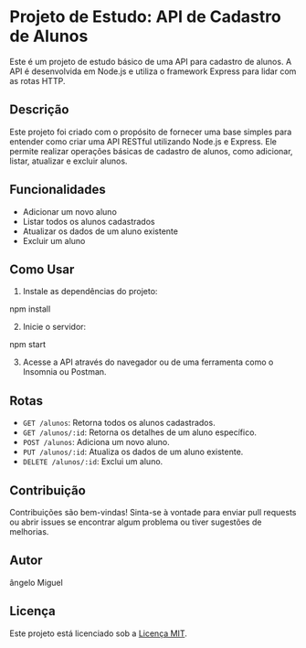 # Projeto de Estudo: API de Cadastro de Alunos

Este é um projeto de estudo básico de uma API para cadastro de alunos. A API é desenvolvida em Node.js e utiliza o framework Express para lidar com as rotas HTTP.

## Descrição

Este projeto foi criado com o propósito de fornecer uma base simples para entender como criar uma API RESTful utilizando Node.js e Express. Ele permite realizar operações básicas de cadastro de alunos, como adicionar, listar, atualizar e excluir alunos.

## Funcionalidades

- Adicionar um novo aluno
- Listar todos os alunos cadastrados
- Atualizar os dados de um aluno existente
- Excluir um aluno

## Como Usar

1. Instale as dependências do projeto:

npm install


2. Inicie o servidor:

npm start


3. Acesse a API através do navegador ou de uma ferramenta como o Insomnia ou Postman.

## Rotas

- `GET /alunos`: Retorna todos os alunos cadastrados.
- `GET /alunos/:id`: Retorna os detalhes de um aluno específico.
- `POST /alunos`: Adiciona um novo aluno.
- `PUT /alunos/:id`: Atualiza os dados de um aluno existente.
- `DELETE /alunos/:id`: Exclui um aluno.

## Contribuição

Contribuições são bem-vindas! Sinta-se à vontade para enviar pull requests ou abrir issues se encontrar algum problema ou tiver sugestões de melhorias.

## Autor

ângelo Miguel

## Licença

Este projeto está licenciado sob a [Licença MIT](https://opensource.org/licenses/MIT).
